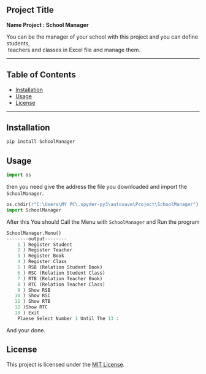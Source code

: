 ## Project Title

**Name Project : School Manager**

You can be the manager of your school with this project and you can define students,  
 teachers and classes in Excel file and manage them.

---

## Table of Contents

*   [Installation](#installation)
*   [Usage](#usage)
*   [License](#license)

---

## Installation

```python
pip install SchoolManager
```

## Usage

```python
import os
```

then you need give the address the file you downloaded and import the `SchoolManager`.

```python
os.chdir(r"C:\Users\MY PC\.spyder-py3\autosave\Project\SchoolManager")
import SchoolManager
```

After this You should Call the Menu with `SchoolManager` and Run the program

```python
SchoolManager.Menu()
--------output--------
    1 ) Register Student
    2 ) Register Teacher
    3 ) Register Book
    4 ) Register Class
    5 ) RSB (Relation Student Book)
    6 ) RSC (Relation Student Class)
    7 ) RTB (Relation Teacher Book)
    8 ) RTC (Relation Teacher Class)
    9 ) Show RSB
   10 ) Show RSC
   11 ) Show RTB
   12 )Show RTC
   13 ) Exit
    Plaese Select Number 1 Until The 13 :
```

And your done.

## License

This project is licensed under the [MIT License](LICENSE).